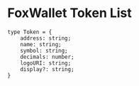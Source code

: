 # FoxWallet Token List

```
type Token = {
    address: string;
    name: string;
    symbol: string;
    decimals: number;
    logoURI: string;
    display?: string;
}
```